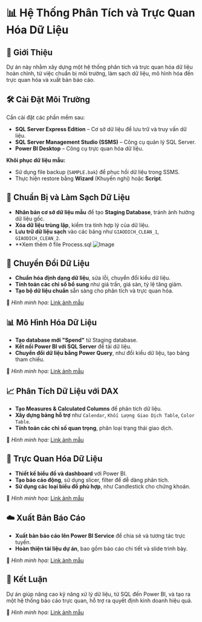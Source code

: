 # 📊 Hệ Thống Phân Tích và Trực Quan Hóa Dữ Liệu

## 🚀 Giới Thiệu

Dự án này nhằm xây dựng một hệ thống phân tích và trực quan hóa dữ liệu hoàn chỉnh, từ việc chuẩn bị môi trường, làm sạch dữ liệu, mô hình hóa đến trực quan hóa và xuất bản báo cáo.

## 🛠️ Cài Đặt Môi Trường

Cần cài đặt các phần mềm sau:
- **SQL Server Express Edition** – Cơ sở dữ liệu để lưu trữ và truy vấn dữ liệu.
- **SQL Server Management Studio (SSMS)** – Công cụ quản lý SQL Server.
- **Power BI Desktop** – Công cụ trực quan hóa dữ liệu.

**Khôi phục dữ liệu mẫu:**
- Sử dụng file backup (`SAMPLE.bak`) để phục hồi dữ liệu trong SSMS.
- Thực hiện restore bằng **Wizard** (Khuyến nghị) hoặc **Script**.

## 🧹 Chuẩn Bị và Làm Sạch Dữ Liệu

- **Nhân bản cơ sở dữ liệu mẫu** để tạo **Staging Database**, tránh ảnh hưởng dữ liệu gốc.
- **Xóa dữ liệu trùng lặp**, kiểm tra tính hợp lý của dữ liệu.
- **Lưu trữ dữ liệu sạch** vào các bảng như `GIAODICH_CLEAN_1`, `GIAODICH_CLEAN_2`.
- **Xem thêm ở file Process.sql
![Image](https://github.com/user-attachments/assets/dbc62275-7c57-4cb2-bc66-b1167966902e)

## 🔄 Chuyển Đổi Dữ Liệu

- **Chuẩn hóa định dạng dữ liệu**, sửa lỗi, chuyển đổi kiểu dữ liệu.
- **Tính toán các chỉ số bổ sung** như giá trần, giá sàn, tỷ lệ tăng giảm.
- **Tạo bộ dữ liệu chuẩn** sẵn sàng cho phân tích và trực quan hóa.

📌 *Hình minh họa:* [Link ảnh mẫu](#)

## 📊 Mô Hình Hóa Dữ Liệu

- **Tạo database mới "Spend"** từ Staging database.
- **Kết nối Power BI với SQL Server** để tải dữ liệu.
- **Chuyển đổi dữ liệu bằng Power Query**, như đổi kiểu dữ liệu, tạo bảng tham chiếu.

📌 *Hình minh họa:* [Link ảnh mẫu](#)

## 📈 Phân Tích Dữ Liệu với DAX

- **Tạo Measures & Calculated Columns** để phân tích dữ liệu.
- **Xây dựng bảng hỗ trợ** như `Calendar`, `Khối Lượng Giao Dịch Table`, `Color Table`.
- **Tính toán các chỉ số quan trọng**, phân loại trạng thái giao dịch.

📌 *Hình minh họa:* [Link ảnh mẫu](#)

## 🎨 Trực Quan Hóa Dữ Liệu

- **Thiết kế biểu đồ và dashboard** với Power BI.
- **Tạo báo cáo động**, sử dụng slicer, filter để dễ dàng phân tích.
- **Sử dụng các loại biểu đồ phù hợp**, như Candlestick cho chứng khoán.

📌 *Hình minh họa:* [Link ảnh mẫu](#)

## ☁️ Xuất Bản Báo Cáo

- **Xuất bản báo cáo lên Power BI Service** để chia sẻ và tương tác trực tuyến.
- **Hoàn thiện tài liệu dự án**, bao gồm báo cáo chi tiết và slide trình bày.

📌 *Hình minh họa:* [Link ảnh mẫu](#)

## 📌 Kết Luận

Dự án giúp nâng cao kỹ năng xử lý dữ liệu, từ SQL đến Power BI, và tạo ra một hệ thống báo cáo trực quan, hỗ trợ ra quyết định kinh doanh hiệu quả.

📌 *Hình minh họa:* [Link ảnh mẫu](#)

